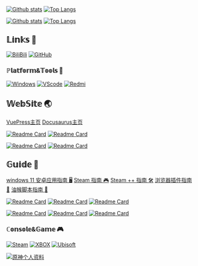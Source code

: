 [![Github stats](https://github-readme-stats.vercel.app/api?username=XTsat&hide_border=true#gh-light-mode-only)](https://github.com/XTsat#gh-light-mode-only)
[![Top Langs](https://github-readme-stats.vercel.app/api/top-langs/?username=XTsat&hide_border=true#gh-light-mode-only)](https://github.com/XTsat#gh-light-mode-only)

[![Github stats](https://github-readme-stats.vercel.app/api?username=XTsat&hide_border=true&theme=github_dark&show_icons=true#gh-dark-mode-only)](https://github.com/XTsat#gh-dark-mode-only)
[![Top Langs](https://github-readme-stats.vercel.app/api/top-langs/?username=XTsat&hide_border=true&theme=github_dark#gh-dark-mode-only)](https://github.com/XTsat#gh-dark-mode-only)

## 𝕃𝕚𝕟𝕜𝕤 🔗

[![BiliBili](https://img.shields.io/badge/-BiliBili-00A1D6?style=flat-square&logo=bilibili&logoColor=ffffff)](https://space.bilibili.com/53283118)
[![GitHub](https://img.shields.io/badge/-GitHub-24292f?style=flat-square&logo=GitHub&logoColor=ffffff)](https://github.com/XTsat)

<!-- [𝖡𝗂𝗅𝗂𝖻𝗂𝗅𝗂 📺](https://space.bilibili.com/53283118)
[𝖯𝗅𝖺𝗒𝗅𝗂𝗌𝗍 🎵](https://music.163.com/#/user/home?id=283588276)
[Steam 🎮](https://steamcommunity.com/id/XTxiaotong) -->

### ℙ𝕝𝕒𝕥𝕗𝕠𝕣𝕞&𝕋𝕠𝕠𝕝𝕤 🧰

[![Windows](https://img.shields.io/badge/Windows-11-4e9eee?style=flat-square&logo=windows&logoColor=ffffff)](https://www.microsoft.com/windows/windows-11)
[![VScode](https://img.shields.io/badge/IDE-Visual%20Studio%20Code-blue?style=flat-square&logo=visual-studio-code&logoColor=ffffff)](https://code.visualstudio.com/)
[![Redmi](https://img.shields.io/badge/Redmi-k20Pro-ff6a00?style=flat-square&logo=xiaomi&logoColor=ffffff)](https://www.mi.com/)

## 𝕎𝕖𝕓𝕊𝕚𝕥𝕖 🌏

[VuePress主页](https://xtsat.github.io/VuePressWebSite/)
[Docusaurus主页](https://xtsat.github.io/DocusaurusWebSite/)

[![Readme Card](https://github-readme-stats.vercel.app/api/pin/?username=XTsat&repo=VuePressWebSite&theme=vue#gh-light-mode-only)](https://xtsat.github.io/VuePressWebSite/#gh-light-mode-only)
[![Readme Card](https://github-readme-stats.vercel.app/api/pin/?username=XTsat&repo=DocusaurusWebSite&theme=vue#gh-light-mode-only)](https://xtsat.github.io/DocusaurusWebSite/#gh-light-mode-only)

[![Readme Card](https://github-readme-stats.vercel.app/api/pin/?username=XTsat&repo=VuePressWebSite&hide_border=true&theme=vue-dark#gh-dark-mode-only)](https://xtsat.github.io/VuePressWebSite/#gh-dark-mode-only)
[![Readme Card](https://github-readme-stats.vercel.app/api/pin/?username=XTsat&repo=DocusaurusWebSite&hide_border=true&theme=vue-dark#gh-dark-mode-only)](https://xtsat.github.io/DocusaurusWebSite/#gh-dark-mode-only)

## 𝔾𝕦𝕚𝕕𝕖 📒

[windows 11 安卓应用指南 🖥️](https://github.com/XTsat/Windows-11-Android-Guide)
[Steam 指南 🎮](https://github.com/XTsat/SteamGuide)
[Steam ++ 指南 🛠️](https://github.com/XTsat/SteamTools-Guide)
[浏览器插件指南 🧰](https://github.com/XTsat/Browser-Extensions-Guide)
[油猴脚本指南 🔧](https://github.com/XTsat/Tampermonkey-Guide)

[![Readme Card](https://github-readme-stats.vercel.app/api/pin/?username=XTsat&repo=Windows-11-Android-Guide&theme=vue#gh-light-mode-only)](https://xtsat.github.io/VuePressWebSite/Guide/Windows-11-Android/#gh-light-mode-only)
[![Readme Card](https://github-readme-stats.vercel.app/api/pin/?username=XTsat&repo=SteamGuide&theme=vue#gh-light-mode-only)](https://xtsat.github.io/VuePressWebSite/Guide/Steam/#gh-light-mode-only)
[![Readme Card](https://github-readme-stats.vercel.app/api/pin/?username=XTsat&repo=SteamTools-Guide&theme=vue#gh-light-mode-only)](https://xtsat.github.io/SteamTools-Guide/#gh-light-mode-only)

[![Readme Card](https://github-readme-stats.vercel.app/api/pin/?username=XTsat&repo=Windows-11-Android-Guide&hide_border=true&theme=vue-dark#gh-dark-mode-only)](https://xtsat.github.io/VuePressWebSite/Guide/Windows-11-Android/#gh-dark-mode-only)
[![Readme Card](https://github-readme-stats.vercel.app/api/pin/?username=XTsat&repo=SteamGuide&hide_border=true&theme=vue-dark#gh-dark-mode-only)](https://xtsat.github.io/VuePressWebSite/Guide/Steam/#gh-dark-mode-only)
[![Readme Card](https://github-readme-stats.vercel.app/api/pin/?username=XTsat&repo=SteamTools-Guide&hide_border=true&theme=vue-dark#gh-dark-mode-only)](https://xtsat.github.io/SteamTools-Guide/#gh-dark-mode-only)

### ℂ𝕠𝕟𝕤𝕠𝕝𝕖&𝔾𝕒𝕞𝕖 🎮

[![Steam](https://img.shields.io/badge/Steam-171a21?style=for-the-badge&logo=steam&logoColor=ffffff)](https://steamcommunity.com/id/XTxiaotong)
[![XBOX](https://img.shields.io/badge/-XBOX-107b10?style=for-the-badge&logo=xbox&logoColor=ffffff)](https://account.xbox.com/zh-cn/profile?gamertag=XTxiaotong)
[![Ubisoft](https://img.shields.io/badge/-Ubisoft-242424?style=for-the-badge&logo=ubisoft&logoColor=ffffff)](https://ubisoftconnect.com/zh-CN/profile/XTxiaotong)
<!-- ![](https://img.shields.io/badge/-Nintendo%20Switch-e60012?style=flat-square&logo=nintendo%20switch&logoColor=ffffff) -->
<!-- [![](https://img.shields.io/badge/-PlayStation%204-0070d1?style=flat-square&logo=playstation&logoColor=ffffff)] -->

[![原神个人资料](https://genshin-card.getloli.com/rand/9650576.png)](https://genshin-card.getloli.com/)

<!-- 美术字体

𝔸 𝔹 ℂ 𝔻 𝔼 𝔽 𝔾 ℍ 𝕀 𝕁 𝕂 𝕃 𝕄 ℕ 𝕆 ℙ ℚ ℝ 𝕊 𝕋 𝕌 𝕍 𝕎 𝕏 𝕐 ℤ 

𝕒 𝕓 𝕔 𝕕 𝕖 𝕗 𝕘 𝕙 𝕚 𝕛 𝕜 𝕝 𝕞 𝕟 𝕠 𝕡 𝕢 𝕣 𝕤 𝕥 𝕦 𝕧 𝕨 𝕩 𝕪 𝕫

𝟘𝟙𝟚𝟛𝟜𝟝𝟞𝟟𝟠𝟡

𝓐、𝓑、𝓒、𝓓、𝓔、𝓕、𝓖、𝓗、𝓘、𝓙、𝓚、𝓛、𝓜、𝓝、𝓞、𝓟、𝓠、𝓡、𝓢、𝓣、𝓤、𝓥、𝓦、𝓧、𝓨、𝓩

𝓪、𝓫、𝓬、𝓭、𝓮、𝓯、𝓰、𝓱、𝓲、𝓳、𝓴、𝓵、𝓶、𝓷、𝓸、𝓹、𝓺、𝓻、𝓼、𝓽、𝓾、𝓿、𝔀、𝔁、𝔂、𝔃

𝙰 𝙱 𝙲 𝙳 𝙴 𝙵 𝙶 𝙷 𝙸 𝙹 𝙺 𝙻 𝙼 𝙽 𝙾 𝙿 𝚀 𝚁 𝚂 𝚃 𝚄 𝚅 𝚆 𝚇 𝚈 𝚉

𝚊 𝚋 𝚌 𝚍 𝚎 𝚏 𝚐 𝚑 𝚒 𝚓 𝚔 𝚕 𝚖 𝚗 𝚘 𝚙 𝚚 𝚛 𝚜 𝚝 𝚞 𝚟 𝚠 𝚡 𝚢 𝚣

 -->

<!-- 脚注示例
1:Yadda yadda<a href="#note1" id="note1ref"><sup>1</sup></a>

<a id="note1" href="#note1ref"><sup>1</sup></a>Here is the footnote text.

2:Bla bla <sup id="a1">[1](#f1)</sup>

<b id="f1">[1]:</b> Footnote content here. [↩](#a1)

3:Here is a paragraph with an footnote <span id="a1">[[1]](#f1)</span>.

Footnotes
=========

1. <span id="f1"></span> This is a footnote. [$\hookleftarrow$](#a1)
-->

<!-- 空白符号(非空格)
                                        
-->

<!-- 

先决条件：

nodejs(Version >= 16)
yarn(Version >= 1)

https://www.jianshu.com/p/1f199ee49e4c

yarn install
yarn docs:dev
-->

<!--
**XTsat/XTsat** is a ✨ _special_ ✨ repository because its `README.md` (this file) appears on your GitHub profile.

Here are some ideas to get you started:

- 🔭 I’m currently working on ...
- 🌱 I’m currently learning ...
- 👯 I’m looking to collaborate on ...
- 🤔 I’m looking for help with ...
- 💬 Ask me about ...
- 📫 How to reach me: ...
- 😄 Pronouns: ...
- ⚡ Fun fact: ...
-->
